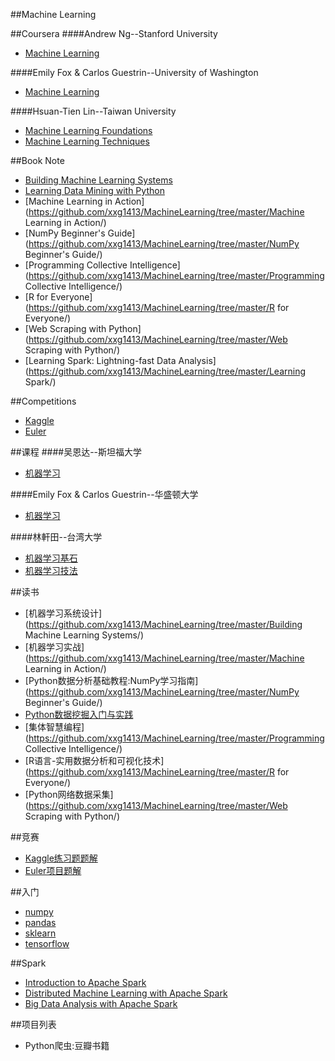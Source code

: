 ##Machine Learning




##Coursera
####Andrew Ng--Stanford University 

- [Machine Learning](https://github.com/xxg1413/coursera/tree/master/Machine%20Learning-Andrew%20Ng)


####Emily Fox & Carlos Guestrin--University of Washington

- [Machine Learning](https://github.com/xxg1413/coursera/tree/master/Machine%20Learning)


####Hsuan-Tien Lin--Taiwan University
- [Machine Learning Foundations](https://github.com/xxg1413/coursera/tree/master/Machine%20Learning%20Foundations)
- [Machine Learning Techniques](https://github.com/xxg1413/coursera/tree/master/Machine%20Learning%20Techniques)



##Book Note
- [Building Machine Learning Systems](https://github.com/xxg1413/MachineLearning/tree/master/Building%20Machine%20Learning%20Systems)
- [Learning Data Mining with Python](https://github.com/xxg1413/MachineLearning/tree/master/Learning%20Data%20Mining%20with%20Python)
- [Machine Learning in Action](https://github.com/xxg1413/MachineLearning/tree/master/Machine Learning in Action/)
- [NumPy Beginner's Guide](https://github.com/xxg1413/MachineLearning/tree/master/NumPy Beginner's Guide/)
- [Programming Collective Intelligence](https://github.com/xxg1413/MachineLearning/tree/master/Programming Collective Intelligence/)
- [R for Everyone](https://github.com/xxg1413/MachineLearning/tree/master/R for Everyone/)
- [Web Scraping with Python](https://github.com/xxg1413/MachineLearning/tree/master/Web Scraping with Python/)
- [Learning Spark: Lightning-fast Data Analysis](https://github.com/xxg1413/MachineLearning/tree/master/Learning Spark/)

##Competitions
- [Kaggle](https://github.com/xxg1413/MachineLearning/tree/master/Kaggle/)
- [Euler](https://github.com/xxg1413/MachineLearning/tree/master/Euler/)


##课程
####吴恩达--斯坦福大学

- [机器学习](https://github.com/xxg1413/coursera/tree/master/Machine%20Learning-Andrew%20Ng)


####Emily Fox & Carlos Guestrin--华盛顿大学

- [机器学习](https://github.com/xxg1413/coursera/tree/master/Machine%20Learning)


####林軒田--台湾大学
- [机器学习基石](https://github.com/xxg1413/coursera/tree/master/Machine%20Learning%20Foundations)
- [机器学习技法](https://github.com/xxg1413/coursera/tree/master/Machine%20Learning%20Techniques)

##读书
- [机器学习系统设计](https://github.com/xxg1413/MachineLearning/tree/master/Building Machine Learning Systems/)
- [机器学习实战](https://github.com/xxg1413/MachineLearning/tree/master/Machine Learning in Action/)
- [Python数据分析基础教程:NumPy学习指南](https://github.com/xxg1413/MachineLearning/tree/master/NumPy Beginner's Guide/)
- [Python数据挖掘入门与实践](https://github.com/xxg1413/MachineLearning/tree/master/Learning%20Data%20Mining%20with%20Python)
- [集体智慧编程](https://github.com/xxg1413/MachineLearning/tree/master/Programming Collective Intelligence/)
- [R语言-实用数据分析和可视化技术](https://github.com/xxg1413/MachineLearning/tree/master/R for Everyone/)
- [Python网络数据采集](https://github.com/xxg1413/MachineLearning/tree/master/Web Scraping with Python/)


##竞赛
- [Kaggle练习题题解](https://github.com/xxg1413/MachineLearning/tree/master/g/Kaggle/)
- [Euler项目题解](https://github.com/xxg1413/MachineLearning/tree/master/Euler/)



##入门
- [numpy](https://github.com/xxg1413/MachineLearning/tree/master/numpy-tutorial/)
- [pandas](https://github.com/xxg1413/MachineLearning/tree/master/pandas-tutorial/)
- [sklearn](https://github.com/xxg1413/MachineLearning/tree/master/sklearn-turorial/)
- [tensorflow](https://github.com/xxg1413/Tensorflow/tree/master/tutorial)


##Spark
- [Introduction to Apache Spark](https://github.com/xxg1413/edx/tree/master/Introduction%20to%20Apache%20Spark)
- [Distributed Machine Learning with Apache Spark](https://github.com/xxg1413/edx/tree/master/Distributed%20Machine%20Learning%20with%20Apache%20Spark)
- [Big Data Analysis with Apache Spark]()



##项目列表
- Python爬虫:豆瓣书籍
